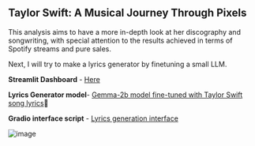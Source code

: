 ## Taylor Swift: A Musical Journey Through Pixels

This analysis aims to have a more in-depth look at her discography and songwriting, with special attention to the results achieved in terms of Spotify streams and pure sales.

Next, I will try to make a lyrics generator by finetuning a small LLM.

**Streamlit Dashboard** - [Here](https://storyinpixels-taylorswift.streamlit.app/)

**Lyrics Generator model**- [Gemma-2b model fine-tuned with Taylor Swift song lyrics](https://huggingface.co/LuciexJune/Gemma_2b_LoRA_tuned)🤗

**Gradio interface script** - [Lyrics generation interface](Taylor_Swift_lyrics/Gemma_2b_LoRA_tuning)

![image](https://github.com/Elsword016/Story_in_pixels/assets/29883365/9048d7e9-0f37-4f97-bf43-d53713a62b87)




